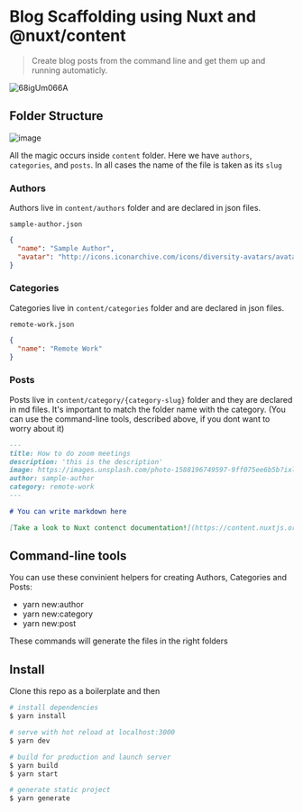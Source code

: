 # Blog Scaffolding using Nuxt and @nuxt/content

> Create blog posts from the command line and get them up and running automaticly.

![68igUm066A](https://user-images.githubusercontent.com/12644599/83974499-f0ddba80-a8ed-11ea-996b-7374f26f2b4f.gif)


## Folder Structure
![image](https://user-images.githubusercontent.com/12644599/83972297-a6554180-a8df-11ea-863c-e2ca322892ca.png)

All the magic occurs inside `content` folder. Here we have `authors`, `categories`, and `posts`. In all cases the name of the file is taken as its `slug`

### Authors
Authors live in `content/authors` folder and are declared in json files.

`sample-author.json`

```json
{
  "name": "Sample Author",
  "avatar": "http://icons.iconarchive.com/icons/diversity-avatars/avatars/256/batman-icon.png"
}
```

### Categories
Categories live in `content/categories` folder and are declared in json files.

`remote-work.json`
```json
{
  "name": "Remote Work"
}
```

### Posts
Posts live in `content/category/{category-slug}` folder and they are declared in md files. It's important to match the folder name with the category. (You can use the command-line tools, described above, if you dont want to worry about it)

```md
---
title: How to do zoom meetings
description: 'this is the description'
image: https://images.unsplash.com/photo-1588196749597-9ff075ee6b5b?ixlib=rb-1.2.1&amp;ixid=eyJhcHBfaWQiOjEyMDd9&amp;auto=format&amp;fit=crop&amp;w=1934&amp;q=80
author: sample-author
category: remote-work
---

# You can write markdown here

[Take a look to Nuxt contenct documentation!](https://content.nuxtjs.org/writing)

```

## Command-line tools

You can use these convinient helpers for creating Authors, Categories and Posts:

- yarn new:author
- yarn new:category
- yarn new:post

These commands will generate the files in the right folders

## Install

Clone this repo as a boilerplate and then

```bash
# install dependencies
$ yarn install

# serve with hot reload at localhost:3000
$ yarn dev

# build for production and launch server
$ yarn build
$ yarn start

# generate static project
$ yarn generate
```
